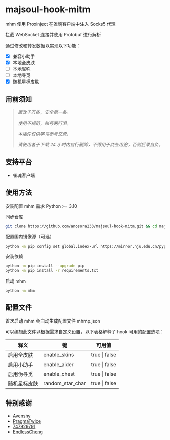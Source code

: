 # majsoul-hook-mitm

mhm 使用 Proxinject 在雀魂客户端中注入 Socks5 代理

拦截 WebSocket 连接并使用 Protobuf 进行解析

通过修改和转发数据以实现以下功能：

- [x] 兼容小助手
- [x] 本地全皮肤
- [ ] 本地昵称
- [ ] 本地寻觅
- [x] 随机星标皮肤

## 用前须知

> _魔改千万条，安全第一条。_
>
> _使用不规范，账号两行泪。_
>
> _本插件仅供学习参考交流，_
>
> _请使用者于下载 24 小时内自行删除，不得用于商业用途，否则后果自负。_

## 支持平台

- 雀魂客户端

## 使用方法

安装配置 mhm 需求 Python >= 3.10

同步仓库

```bash
git clone https://github.com/anosora233/majsoul-hook-mitm.git && cd majsoul-hook-mitm

```

配置国内镜像源（可选）

```bash
python -m pip config set global.index-url https://mirror.nju.edu.cn/pypi/web/simple
```

安装依赖

```bash
python -m pip install --upgrade pip
python -m pip install -r requirements.txt
```

启动 mhm

```bash
python -m mhm
```

## 配置文件

首次启动 mhm 会自动生成配置文件 mhmp.json

可以编辑此文件以根据需求自定义设置，以下表格解释了 hook 可用的配置选项：

| 释义         | 键               | 可用值        |
| ------------ | ---------------- | ------------- |
| 启用全皮肤   | enable_skins     | true \| false |
| 启用小助手   | enable_aider     | true \| false |
| 启用伪寻觅   | enable_chest     | true \| false |
| 随机星标皮肤 | random_star_char | true \| false |

## 特别感谢

- [Avenshy](https://github.com/Avenshy/mahjong-helper-majsoul-mitmproxy)
- [PragmaTwice](https://github.com/PragmaTwice/proxinject)
- [747929791](https://github.com/747929791/majsoul_wrapper)
- [EndlessCheng](https://github.com/EndlessCheng/mahjong-helper)

